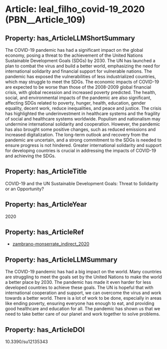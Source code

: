 # Article: __leal_filho_covid-19_2020__ (PBN__Article_109)

## Property: has_ArticleLLMShortSummary

The COVID-19 pandemic has had a significant impact on the global economy, posing a threat to the achievement of the United Nations Sustainable Development Goals (SDGs) by 2030. The UN has launched a plan to combat the virus and build a better world, emphasizing the need for international solidarity and financial support for vulnerable nations. The pandemic has exposed the vulnerabilities of less industrialized countries, which may struggle to meet the SDGs. The economic impacts of COVID-19 are expected to be worse than those of the 2008-2009 global financial crisis, with global recession and increased poverty predicted. The health, social, and environmental impacts of the pandemic are also significant, affecting SDGs related to poverty, hunger, health, education, gender equality, decent work, reduce inequalities, and peace and justice. The crisis has highlighted the underinvestment in healthcare systems and the fragility of social and healthcare systems worldwide. Populism and nationalism may undermine international solidarity and cooperation. However, the pandemic has also brought some positive changes, such as reduced emissions and increased digitalization. The long-term outlook and recovery from the pandemic are uncertain, and a strong commitment to the SDGs is needed to ensure progress is not hindered. Greater international solidarity and support for developing countries is crucial in addressing the impacts of COVID-19 and achieving the SDGs.

## Property: has_ArticleTitle

COVID-19 and the UN Sustainable Development Goals: Threat to Solidarity or an Opportunity?

## Property: has_ArticleYear

2020

## Property: has_ArticleRef

* [zambrano-monserrate_indirect_2020](../Article/PBN__Article_238)

## Property: has_ArticleLLMSummary

The COVID-19 pandemic has had a big impact on the world. Many countries are struggling to meet the goals set by the United Nations to make the world a better place by 2030. The pandemic has made it even harder for less developed countries to achieve these goals. The UN is hopeful that with international cooperation and support, we can overcome the virus and work towards a better world. There is a lot of work to be done, especially in areas like ending poverty, ensuring everyone has enough to eat, and providing good healthcare and education for all. The pandemic has shown us that we need to take better care of our planet and work together to solve problems.

## Property: has_ArticleDOI

10.3390/su12135343

